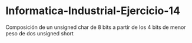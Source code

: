 # Informatica-Industrial-Ejercicio-14
Composición de un unsigned char de 8 bits a partir de los 4 bits de menor peso de dos unsigned short
